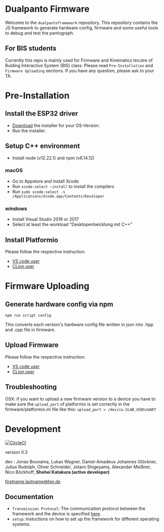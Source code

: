 # Dualpanto Firmware
Welcome to the `dualpantoframework` repository.
This repository contains the JS framework to generate hardware config, firmware and some useful tools to debug and test the pantograph.

## For BIS students
Currently this repo is mainly used for Firmware and Kinematics lecutre of Bulding Interactive System (BIS) class. Please read `Pre-Installation` and `Firmware Uploading` sections. If you have any question, please ask to your TA.

# Pre-Installation

## Install the ESP32 driver

- [Download](https://www.silabs.com/developers/usb-to-uart-bridge-vcp-drivers?tab=downloads) the installer for your OS-Version.
- Run the installer.

## Setup C++ environment

- Install node (v12.22.1) and npm (v6.14.12)

### macOS
 - Go to Appstore and install Xcode
 - Run `xcode-select –install` to install the compilers
 - Run `sudo xcode-select -s /Applications/Xcode.app/Contents/Developer`

 ### windows
 - Install Visual Studio 2019 or 2017
 - Select at least the workload “Desktopentwicklung mit C++”


## Install Platformio
Please follow the respective instruction.
- [VS code user](https://docs.platformio.org/en/latest/integration/ide/vscode.html)
- [CLion user](https://www.jetbrains.com/help/clion/platformio.html)

# Firmware Uploading

## Generate hardware config via npm
`npm run script config`

This converts each version's hardware config file written in json into .hpp and .cpp file in firmware.

## Upload Firmware
Please follow the respective instruction.
- [VS code user](https://docs.platformio.org/en/latest/integration/ide/vscode.html)
- [CLion user](https://www.jetbrains.com/help/clion/platformio.html)

## Troubleshooting

OSX: if you want to upload a new firmware version to a device you have to make sure the `upload_port` of platformio is set correctly in the firmware/platformio.ini file like this:
`upload_port = /dev/cu.SLAB_USBtoUART` 

# Development
[![CircleCI](https://circleci.com/gh/HassoPlattnerInstituteHCI/dualpantoframework.svg?style=svg&circle-token=32b766f8a9d2c9a0c612d215322a6dab4aec813d)](https://circleci.com/gh/HassoPlattnerInstituteHCI/dualpantoframework)

version 0.3

dev : Jonas Bounama, Lukas Wagner, Daniel-Amadeus Johannes Glöckner, Julius Rudolph, Oliver Schneider, Jotaro Shigeyama, Alexander Meißner, Nico Böckhoff, **Shohei Katakura (active developer)**

firstname.lastname@hpi.de

## Documentation
- `Transmission Protocol`: The communication protocol between the framework and the device is specified [here](documentation/protocol/protocol.md).
- `setup`:  Instuctions on how to set up the framework for different operating systems.


